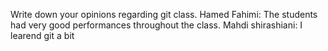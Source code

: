 Write down your opinions regarding git class.
Hamed Fahimi: The students had very good performances throughout the class. 
Mahdi shirashiani: I learend git a bit